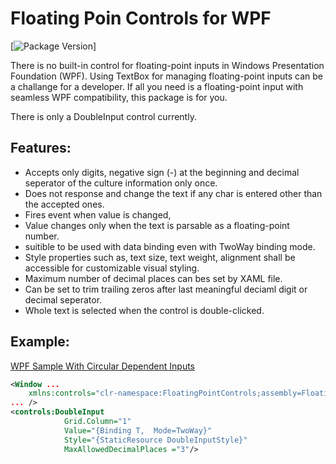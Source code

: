 # Floating Poin Controls for WPF
[![Package Version](https://img.shields.io/nuget/v/FloatingPointControl?label=Latest%20Version)]

There is no built-in control for floating-point inputs in Windows Presentation Foundation (WPF). Using TextBox for managing floating-point inputs can be a challange for a developer. If all you need is a floating-point input with seamless WPF compatibility, this package is for you.

There is only a DoubleInput control currently.
## Features:
- Accepts only digits, negative sign (-) at the beginning and decimal seperator of the culture information only once.
- Does not response and change the text if any char is entered other than the accepted ones.
- Fires event when value is changed,
- Value changes only when the text is parsable as a floating-point number.
- suitible to be used with data binding even with TwoWay binding mode.
- Style properties such as, text size, text weight, alignment shall be accessible for customizable visual styling.
- Maximum number of decimal places can bes set by XAML file.
- Can be set to trim trailing zeros after last meaningful deciaml digit or decimal seperator.
- Whole text is selected when the control is double-clicked.

## Example:

[WPF Sample With Circular Dependent Inputs](https://github.com/kzlsahin/Workbench/tree/master/MarineParamCalculatorDataBindings)

```XML
<Window ... 
    xmlns:controls="clr-namespace:FloatingPointControls;assembly=FloatingPointControl" 
... />
<controls:DoubleInput 
            Grid.Column="1" 
            Value="{Binding T,  Mode=TwoWay}"
            Style="{StaticResource DoubleInputStyle}"
            MaxAllowedDecimalPlaces ="3"/>
```
